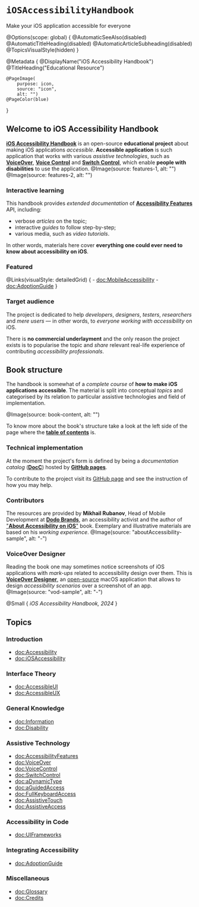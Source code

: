 # ``iOSAccessibilityHandbook``

Make your iOS application accessible for everyone

@Options(scope: global) {
    @AutomaticSeeAlso(disabled)
    @AutomaticTitleHeading(disabled)
    @AutomaticArticleSubheading(disabled)
    @TopicsVisualStyle(hidden)
}

@Metadata {
    @DisplayName("iOS Accessibility Handbook")
    @TitleHeading("Educational Resource")
    
    @PageImage(
        purpose: icon, 
        source: "icon", 
        alt: "")
    @PageColor(blue)
}

## Welcome to iOS Accessibility Handbook

[**iOS Accessibility Handbook**](<doc:iOSAccessibilityHandbook>) is an open-source **educational project** about making iOS applications *accessible*. **Accessible application** is such application that works with various *assistive technologies*, such as [**VoiceOver**](https://www.apple.com/accessibility/voiceover), [**Voice Control**](https://support.apple.com/en-us/HT210417) and [**Switch Control**](https://support.apple.com/en-us/HT201370), which enable **people with disabilities** to use the application. 
@Image(source: features-1, alt: "")
@Image(source: features-2, alt: "")

### Interactive learning
This handbook provides *extended documentation* of [**Accessibility Features**](<doc:AccessibilityFeatures>) API, including:
- verbose *articles* on the topic;
- interactive *guides* to follow step-by-step;
- various media, such as *video tutorials*.

In other words, materials here cover **everything one could ever need to know about accessibility on iOS**. 

### Featured
@Links(visualStyle: detailedGrid) {
    - <doc:MobileAccessibility>
    - <doc:AdoptionGuide>
}

### Target audience
The project is dedicated to help *developers*, *designers*, *testers*, *researchers* and *mere users* — in other words, to *everyone working with accessibility* on iOS. 

There is **no commercial underlayment** and the only reason the project exists is to popularise the topic and  *share* relevant real-life experience of contributing *accessibility professionals*.

## Book structure

The handbook is somewhat of a *complete course* of **how to make iOS applications accessible**. The material is split into conceptual *topics* and categorised by its relation to particular assistive technologies and field of implementation. 

@Image(source: book-content, alt: "")

To know more about the book's structure take a look at the left side of the page where the [**table of contents**](https://vodgroup.github.io/AccessibilityDocumentation/documentation/iosaccessibilityhandbook/#topics) is.

### Technical implementation
At the moment the project's form is defined by being a *documentation catalog* ([**DocC**](https://www.swift.org/documentation/docc)) hosted by [**GitHub pages**](https://pages.github.com). 

To contribute to the project visit its [GitHub page](https://github.com/VODGroup/AccessibilityDocumentation) and see the instruction of how you may help.

### Contributors
The resources are provided by **Mikhail Rubanov**, Head of Mobile Development at [**Dodo Brands**](https://dodobrands.io), an accessibility activist and the author of ["**About Accessibility on iOS**"]( https://rubanov.dev/a11y-book) book. Exemplary and illustrative materials are based on his *working experience*. 
@Image(source: "aboutAccessibility-sample", alt: "-")

### VoiceOver Designer
Reading the book one may sometimes notice screenshots of iOS applications with *mark-ups* related to accessibility design over them. This is [**VoiceOver Designer**](https://rubanov.dev/voice-over-designer), an [open-source](https://github.com/VODGroup/VoiceOverDesigner) macOS application that allows to design *accessibility scenarios* over a screenshot of an app. 
@Image(source: "vod-sample", alt: "-")

@Small {
    *iOS Accessibility Handbook, 2024*
}

## Topics
### Introduction
- <doc:Accessibility>
- <doc:iOSAccessibility>

### Interface Theory
- <doc:AccessibleUI>
- <doc:AccessibleUX>

### General Knowledge
- <doc:Information>
- <doc:Disability>

### Assistive Technology
- <doc:AccessibilityFeatures>
- <doc:VoiceOver>
- <doc:VoiceControl>
- <doc:SwitchControl>
- <doc:aDynamicType>
- <doc:aGuidedAccess>
- <doc:FullKeyboardAccess>
- <doc:AssistiveTouch>
- <doc:AssistiveAccess>

### Accessibility in Code
- <doc:UIFrameworks>

### Integrating Accessibility
- <doc:AdoptionGuide>

### Miscellaneous
- <doc:Glossary>
- <doc:Credits>

